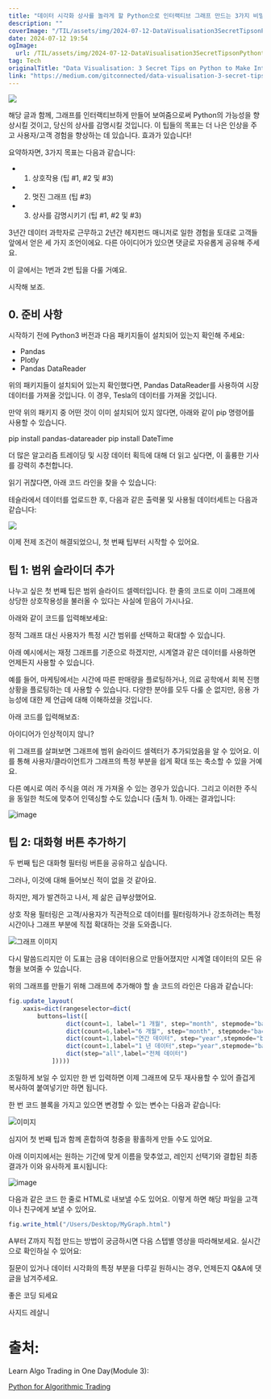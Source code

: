 ```yaml
---
title: "데이터 시각화 상사를 놀라게 할 Python으로 인터랙티브 그래프 만드는 3가지 비밀 팁"
description: ""
coverImage: "/TIL/assets/img/2024-07-12-DataVisualisation3SecretTipsonPythontoMakeInteractiveGraphsandImpressYourBoss_0.png"
date: 2024-07-12 19:54
ogImage: 
  url: /TIL/assets/img/2024-07-12-DataVisualisation3SecretTipsonPythontoMakeInteractiveGraphsandImpressYourBoss_0.png
tag: Tech
originalTitle: "Data Visualisation: 3 Secret Tips on Python to Make Interactive Graphs and Impress Your Boss"
link: "https://medium.com/gitconnected/data-visualisation-3-secret-tips-on-python-to-make-interactive-graphs-and-impress-your-boss-761f090cf339"
---
```



<img src="/TIL/assets/img/2024-07-12-DataVisualisation3SecretTipsonPythontoMakeInteractiveGraphsandImpressYourBoss_0.png" />

해당 글과 함께, 그래프를 인터랙티브하게 만들어 보여줌으로써 Python의 가능성을 향상시킬 것이고, 당신의 상사를 감명시킬 것입니다. 이 팁들의 목표는 더 나은 인상을 주고 사용자/고객 경험을 향상하는 데 있습니다. 효과가 있습니다!

요약하자면, 3가지 목표는 다음과 같습니다:

- 1. 상호작용 (팁 #1, #2 및 #3)
- 2. 멋진 그래프 (팁 #3)
- 3. 상사를 감명시키기 (팁 #1, #2 및 #3)

<div class="content-ad"></div>

3년간 데이터 과학자로 근무하고 2년간 헤지펀드 매니저로 일한 경험을 토대로 고객들 앞에서 얻은 세 가지 조언이에요. 다른 아이디어가 있으면 댓글로 자유롭게 공유해 주세요.

이 글에서는 1번과 2번 팁을 다룰 거예요.

시작해 보죠.

## 0. 준비 사항

<div class="content-ad"></div>

시작하기 전에 Python3 버전과 다음 패키지들이 설치되어 있는지 확인해 주세요:

- Pandas
- Plotly
- Pandas DataReader

위의 패키지들이 설치되어 있는지 확인했다면, Pandas DataReader를 사용하여 시장 데이터를 가져올 것입니다. 이 경우, Tesla의 데이터를 가져올 것입니다.

만약 위의 패키지 중 어떤 것이 이미 설치되어 있지 않다면, 아래와 같이 pip 명령어를 사용할 수 있습니다.

<div class="content-ad"></div>


pip install pandas-datareader
pip install DateTime


더 많은 알고리즘 트레이딩 및 시장 데이터 획득에 대해 더 읽고 싶다면, 이 훌륭한 기사를 강력히 추천합니다.

읽기 귀찮다면, 아래 코드 라인을 찾을 수 있습니다:

테슬라에서 데이터를 업로드한 후, 다음과 같은 출력물 및 사용될 데이터세트는 다음과 같습니다:


<div class="content-ad"></div>

<img src="/TIL/assets/img/2024-07-12-DataVisualisation3SecretTipsonPythontoMakeInteractiveGraphsandImpressYourBoss_1.png" />

이제 전제 조건이 해결되었으니, 첫 번째 팁부터 시작할 수 있어요.

## 팁 1: 범위 슬라이더 추가

나누고 싶은 첫 번째 팁은 범위 슬라이드 셀렉터입니다. 한 줄의 코드로 이미 그래프에 상당한 상호작용성을 불러올 수 있다는 사실에 믿음이 가시나요.

<div class="content-ad"></div>

아래와 같이 코드를 입력해보세요:


정적 그래프 대신 사용자가 특정 시간 범위를 선택하고 확대할 수 있습니다.

아래 예시에서는 재정 그래프를 기준으로 하겠지만, 시계열과 같은 데이터를 사용하면 언제든지 사용할 수 있습니다.

예를 들어, 마케팅에서는 시간에 따른 판매량을 플로팅하거나, 의료 공학에서 회복 진행 상황을 플로팅하는 데 사용할 수 있습니다. 다양한 분야를 모두 다룰 순 없지만, 응용 가능성에 대한 제 언급에 대해 이해하셨을 것입니다.

아래 코드를 입력해보죠:


<div class="content-ad"></div>

아이디어가 인상적이지 않니?

위 그래프를 살펴보면 그래프에 범위 슬라이드 셀렉터가 추가되었음을 알 수 있어요. 이를 통해 사용자/클라이언트가 그래프의 특정 부분을 쉽게 확대 또는 축소할 수 있을 거예요.

<div class="content-ad"></div>

다른 예시로 여러 주식을 여러 개 가져올 수 있는 경우가 있습니다. 그리고 이러한 주식을 동일한 척도에 맞추어 인덱싱할 수도 있습니다 (출처 1). 아래는 결과입니다: 

![image](/TIL/assets/img/2024-07-12-DataVisualisation3SecretTipsonPythontoMakeInteractiveGraphsandImpressYourBoss_3.png)

## 팁 2: 대화형 버튼 추가하기

두 번째 팁은 대화형 필터링 버튼을 공유하고 싶습니다.

<div class="content-ad"></div>

그러나, 이것에 대해 들어보신 적이 없을 것 같아요.

하지만, 제가 발견하고 나서, 제 삶은 급부상했어요.

상호 작용 필터링은 고객/사용자가 직관적으로 데이터를 필터링하거나 강조하려는 특정 시간이나 그래프 부분에 직접 확대하는 것을 도와줍니다.

![그래프 이미지](/TIL/assets/img/2024-07-12-DataVisualisation3SecretTipsonPythontoMakeInteractiveGraphsandImpressYourBoss_4.png)

<div class="content-ad"></div>

다시 말씀드리지만 이 도표는 금융 데이터용으로 만들어졌지만 시계열 데이터의 모든 유형을 보여줄 수 있습니다.

위의 그래프를 만들기 위해 그래프에 추가해야 할 솔 코드의 라인은 다음과 같습니다:

```js
fig.update_layout(
    xaxis=dict(rangeselector=dict(
        buttons=list([
                dict(count=1, label="1 개월", step="month", stepmode="backward"),
                dict(count=6,label="6 개월", step="month", stepmode="backward"),
                dict(count=1,label="연간 데이터", step="year",stepmode="backward"),
                dict(count=1,label="1 년 데이터",step="year",stepmode="backward"),
                dict(step="all",label="전체 데이터")
            ]))))
```

조밀하게 보일 수 있지만 한 번 입력하면 이제 그래프에 모두 재사용할 수 있어 즐겁게 복사하여 붙여넣기만 하면 됩니다.

<div class="content-ad"></div>

한 번 코드 블록을 가지고 있으면 변경할 수 있는 변수는 다음과 같습니다:

![이미지](/TIL/assets/img/2024-07-12-DataVisualisation3SecretTipsonPythontoMakeInteractiveGraphsandImpressYourBoss_5.png)

심지어 첫 번째 팁과 함께 혼합하여 청중을 황홀하게 만들 수도 있어요.

아래 이미지에서는 원하는 기간에 맞게 이름을 맞추었고, 레인지 선택기와 결합된 최종 결과가 이와 유사하게 표시됩니다:

<div class="content-ad"></div>


![image](https://miro.medium.com/v2/resize:fit:1200/1*KXVXwd9Y9XOvuauDPta1wQ.gif)

다음과 같은 코드 한 줄로 HTML로 내보낼 수도 있어요. 이렇게 하면 해당 파일을 고객이나 친구에게 보낼 수 있어요.

```js
fig.write_html("/Users/Desktop/MyGraph.html")
```

A부터 Z까지 직접 만드는 방법이 궁금하시면 다음 스텝별 영상을 따라해보세요. 실시간으로 확인하실 수 있어요:


<div class="content-ad"></div>

질문이 있거나 데이터 시각화의 특정 부분을 다루길 원하시는 경우, 언제든지 Q&A에 댓글을 남겨주세요.

좋은 코딩 되세요

사지드 레살니

# 출처:

<div class="content-ad"></div>

Learn Algo Trading in One Day(Module 3):

[Python for Algorithmic Trading](https://www.udemy.com/course/python-for-algorithmic-trading)